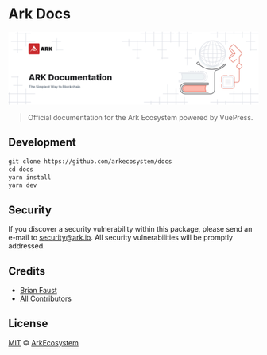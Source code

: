 # Ark Docs

<p align="center">
    <img src="https://github.com/ArkEcosystem/docs/blob/master/banner.png" />
</p>

> Official documentation for the Ark Ecosystem powered by VuePress.

## Development

```
git clone https://github.com/arkecosystem/docs
cd docs
yarn install
yarn dev
```

## Security

If you discover a security vulnerability within this package, please send an e-mail to security@ark.io. All security vulnerabilities will be promptly addressed.

## Credits

- [Brian Faust](https://github.com/faustbrian)
- [All Contributors](../../../../contributors)

## License

[MIT](LICENSE) © [ArkEcosystem](https://ark.io)

